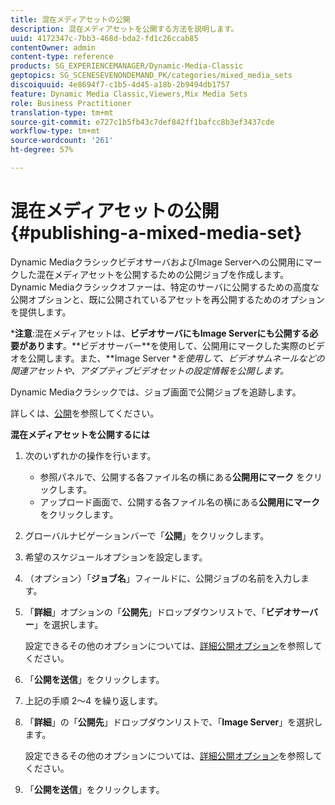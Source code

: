 ```yaml
---
title: 混在メディアセットの公開
description: 混在メディアセットを公開する方法を説明します。
uuid: 4172347c-7bb3-468d-bda2-fd1c26ccab85
contentOwner: admin
content-type: reference
products: SG_EXPERIENCEMANAGER/Dynamic-Media-Classic
geptopics: SG_SCENESEVENONDEMAND_PK/categories/mixed_media_sets
discoiquuid: 4e8694f7-c1b5-4d45-a18b-2b9494db1757
feature: Dynamic Media Classic,Viewers,Mix Media Sets
role: Business Practitioner
translation-type: tm+mt
source-git-commit: e727c1b5fb43c7def842ff1bafcc8b3ef3437cde
workflow-type: tm+mt
source-wordcount: '261'
ht-degree: 57%

---
```



# 混在メディアセットの公開{#publishing-a-mixed-media-set}

Dynamic MediaクラシックビデオサーバおよびImage Serverへの公開用にマークした混在メディアセットを公開するための公開ジョブを作成します。 Dynamic Mediaクラシックオファーは、特定のサーバに公開するための高度な公開オプションと、既に公開されているアセットを再公開するためのオプションを提供します。

***注意&#x200B;**:混在メディアセットは、**ビデオ&#x200B;**サーバにも**Image Serverにも公開する必要があります&#x200B;**。**ビデオサーバー&#x200B;**を使用して、公開用にマークした実際のビデオを公開します。また、**Image Server **を使用して、ビデオサムネールなどの関連アセットや、アダプティブビデオセットの設定情報を公開します。*

Dynamic Mediaクラシックでは、ジョブ画面で公開ジョブを追跡します。

詳しくは、[公開](publishing-files.md#publishing_files)を参照してください。

<!-- 

Comment Type: remark
Last Modified By: unknown unknown 
Last Modified Date: 

<p>RB: Updated the following steps as per Cynthia email, 11/9/2012, added 11/12/2012</p>

 -->

**混在メディアセットを公開するには**

1. 次のいずれかの操作を行います。

   * 参照パネルで、公開する各ファイル名の横にある&#x200B;**公開用にマーク**  をクリックします。
   * アップロード画面で、公開する各ファイル名の横にある&#x200B;**公開用にマーク**  をクリックします。

1. グローバルナビゲーションバーで「**公開**」をクリックします。
1. 希望のスケジュールオプションを設定します。
1. （オプション）「**ジョブ名**」フィールドに、公開ジョブの名前を入力します。
1. 「**詳細**」オプションの「**公開先**」ドロップダウンリストで、「**ビデオサーバー**」を選択します。

   設定できるその他のオプションについては、[詳細公開オプション](publishing-files.md#advanced_publish_options)を参照してください。

1. 「**公開を送信**」をクリックします。
1. 上記の手順 2～4 を繰り返します。
1. 「**詳細**」の「**公開先**」ドロップダウンリストで、「**Image Server**」を選択します。

   設定できるその他のオプションについては、[詳細公開オプション](publishing-files.md#advanced_publish_options)を参照してください。

1. 「**公開を送信**」をクリックします。

